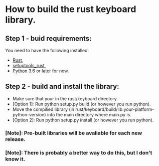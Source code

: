 # How to build the rust keyboard library.
## Step 1 - buid requirements:
You need to have the following installed:
* [Rust](https://www.rust-lang.org/tools/install),
* [setuptools_rust](https://pypi.org/project/setuptools-rust/),
* [Python](https://www.python.org/downloads/) 3.6 or later for now.
## Step 2 - build and install the library:
* Make sure that your in the rust/keyboard directory.
* [Option 1]: Run python setup.py build (or however you run python).
* Move the compilied library (in rust/keyboard/build/lib.your-platform-python-version) into the main directory where main.py is.
* [Option 2]: Run python setup.py install (or however you run python).
### [Note]: Pre-built libraries will be avaliable for each new release.
### [Note]: There is probably a better way to do this, but I don't know it.
